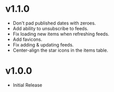 # v1.1.0

* Don't pad published dates with zeroes.
* Add ability to unsubscribe to feeds.
* Fix loading new items when refreshing feeds.
* Add favicons.
* Fix adding & updating feeds.
* Center-align the star icons in the items table.

# v1.0.0

* Initial Release

